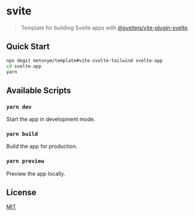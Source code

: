 # svite

> Template for building Svelte apps with [@sveltejs/vite-plugin-svelte](https://github.com/sveltejs/vite-plugin-svelte).

## Quick Start

```sh
npx degit metonym/template#vite-svelte-tailwind svelte-app
cd svelte-app
yarn
```

## Available Scripts

### `yarn dev`

Start the app in development mode.

### `yarn build`

Build the app for production.

### `yarn preview`

Preview the app locally.

## License

[MIT](LICENSE)

